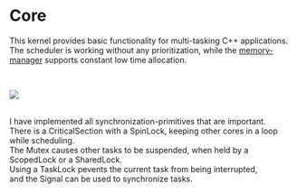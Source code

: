 <h1>Core</h1>

<p>
This kernel provides basic functionality for multi-tasking C++ applications.<br />
The scheduler is working without any prioritization, while the
<a href="https://github.com/svenbieg/Heap">memory-manager</a> supports constant low time allocation.<br />
</p>
<br />

<img src="https://github.com/user-attachments/assets/f84df337-1286-4430-8802-6bf00762b25b" /><br />
<br />

<p>
I have implemented all synchronization-primitives that are important.<br />
There is a CriticalSection with a SpinLock, keeping other cores in a loop while scheduling.<br />
The Mutex causes other tasks to be suspended, when held by a ScopedLock or a SharedLock.<br />
Using a TaskLock pevents the current task from being interrupted,<br />
and the Signal can be used to synchronize tasks. 
</p>
